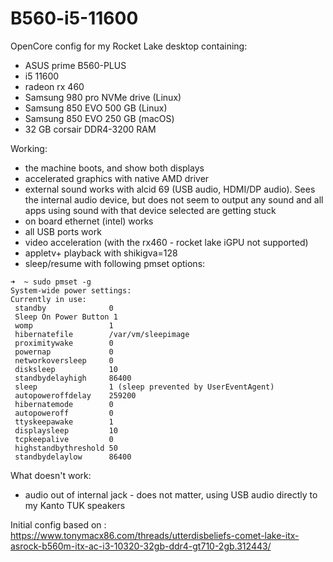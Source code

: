 # B560-i5-11600

OpenCore config for my Rocket Lake desktop containing:

* ASUS prime B560-PLUS 
* i5 11600
* radeon rx 460
* Samsung 980 pro NVMe drive (Linux)
* Samsung 850 EVO 500 GB (Linux)
* Samsung 850 EVO 250 GB (macOS)
* 32 GB corsair DDR4-3200 RAM

Working:
* the machine boots, and show both displays
* accelerated graphics with native AMD driver
* external sound works with alcid 69 (USB audio, HDMI/DP audio). Sees the internal audio device, but does not seem to output any sound and all apps using sound with that device selected are getting stuck
* on board ethernet (intel) works
* all USB ports work
* video acceleration (with the rx460 - rocket lake iGPU not supported)
* appletv+ playback with shikigva=128
* sleep/resume with following pmset options:
```
➜  ~ sudo pmset -g
System-wide power settings:
Currently in use:
 standby              0
 Sleep On Power Button 1
 womp                 1
 hibernatefile        /var/vm/sleepimage
 proximitywake        0
 powernap             0
 networkoversleep     0
 disksleep            10
 standbydelayhigh     86400
 sleep                1 (sleep prevented by UserEventAgent)
 autopoweroffdelay    259200
 hibernatemode        0
 autopoweroff         0
 ttyskeepawake        1
 displaysleep         10
 tcpkeepalive         0
 highstandbythreshold 50
 standbydelaylow      86400
```

What doesn't work:
* audio out of internal jack - does not matter, using USB audio directly to my Kanto TUK speakers

Initial config based on : https://www.tonymacx86.com/threads/utterdisbeliefs-comet-lake-itx-asrock-b560m-itx-ac-i3-10320-32gb-ddr4-gt710-2gb.312443/
